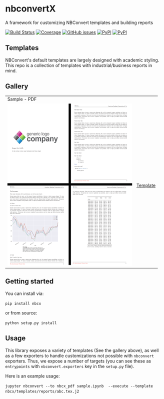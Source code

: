 # nbconvertX
A framework for customizing NBConvert templates and building reports

[![Build Status](https://github.com/timkpaine/nbcx/workflows/Build%20Status/badge.svg?branch=main)](https://github.com/timkpaine/nbcx/actions?query=workflow%3A%22Build+Status%22)
[![Coverage](https://codecov.io/gh/timkpaine/nbcx/branch/main/graph/badge.svg?token=ag2j2TV2wE)](https://codecov.io/gh/timkpaine/nbcx)
[![GitHub issues](https://img.shields.io/github/issues/timkpaine/nbcx.svg)]()
[![PyPI](https://img.shields.io/pypi/l/nbcx.svg)](https://pypi.python.org/pypi/nbcx)
[![PyPI](https://img.shields.io/pypi/v/nbcx.svg)](https://pypi.python.org/pypi/nbcx)

## Templates
NBConvert's default templates are largely designed with academic styling. This repo is a collection of templates with industrial/business reports in mind.

## Gallery

|||
|:--|:--|
|Sample - PDF||
|[![sample.pdf](examples/template1.png)](examples/template1.pdf)|[Template](nbconvert/templates/nbcx_template1_pdf/index.tex.j2)|


## Getting started
You can install via:

`pip install nbcx`

or from source:

`python setup.py install`


## Usage
This library exposes a variety of templates (See the gallery above), as well as a few exporters to handle customizations not possible with `nbconvert` exporters. Thus, we expose a number of targets (you can see these as `entrypoints` with `nbconvert.exporters` key in the `setup.py` file).

Here is an example usage:

`jupyter nbconvert --to nbcx_pdf sample.ipynb  --execute --template nbcx/templates/reports/abc.tex.j2`



